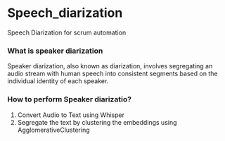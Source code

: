 # Speech_diarization
Speech Diarization for scrum automation 

### What is speaker diarization
Speaker diarization, also known as diarization, involves segregating an audio stream with human speech into consistent segments based on the individual identity of each speaker.

### How to perform Speaker diarizatio?
1. Convert Audio to Text using Whisper
2. Segregate the text by clustering the embeddings using AgglomerativeClustering
